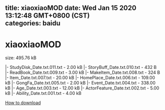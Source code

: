 
title: xiaoxiaoMOD
date: Wed Jan 15 2020 13:12:48 GMT+0800 (CST)    
categories: baidu
---

# xiaoxiaoMOD
size: 495.76 kB
 
 
|- StudyDisk_Date.txt.011.txt - 2.00 kB
|- StoryBuff_Date.txt.010.txt - 432 B
|- ReadBook_Date.txt.009.txt - 3.00 kB
|- MakeItem_Date.txt.008.txt - 324 B
|- Item_Date.txt.007.txt - 20.00 kB
|- HomePlace_Date.txt.006.txt - 109.00 kB
|- GongFa_Date.txt.005.txt - 2.00 kB
|- Event_Date.txt.004.txt - 338.00 kB
|- Age_Date.txt.003.txt - 12.00 kB
|- ActorFeature_Date.txt.002.txt - 5.00 kB
|- Ability_Date.txt.001.txt - 4.00 kB

[How to download](https://bpcam.bemobtrk.com/go/2ceec3aa-1ca2-46d6-b9ff-aaa5c184517c?jno=289)